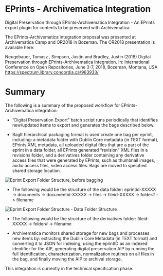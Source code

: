# EPrints - Archivematica Integration
Digital Preservation through EPrints-Archivematica Integration - An EPrints export plugin for contents to be preserved with Archivematica

The EPrints-Archivematica integration proposal was presented at Archivematica Camp and OR2018 in Bozeman.
The OR2018 presentation is available here:

Neugebauer, Tomasz , Simpson, Justin and Bradley, Justin (2018) Digital Preservation through EPrints-Archivematica Integration. In: International Conference on Open Repositories, June 3-7, 2018, Bozeman, Montana, USA
https://spectrum.library.concordia.ca/983933/

# Summary
The following is a summary of the proposed workflow for EPrints-Archivematica integration:
* “Digital Preservation Export” batch script runs periodically that identifies new/updated items to
export and generates the bags described below.

* BagIt hierarchical packaging format is used create one bag per eprint, including: a metadata folder
with Dublin Core metadata (in TEXT format), EPrints XML metadata, all uploaded digital files that
are a part of the eprint in a data folder, all EPrints generated “revision” XML files in a revisions
folder, and a derivatives folder containing any derivative access files that were generated by
EPrints, such as thumbnail images, audio access files, video access files. Bags are moved to
specified shared storage location.

![Eprint Export Folder Structure, before bagging](https://raw.githubusercontent.com/photomedia/EPrintsArchivematica/master/eprint-export-folder-structure.png)

* The following would be the structure of the data folder:
eprintid-XXXXX -> documents -> documentid-XXXXX -> files -> fileid-XXXXX -> folder# -> filename

![Eprint Export Folder Structure - Data Folder Structure](https://raw.githubusercontent.com/photomedia/EPrintsArchivematica/master/eprint-export-folder-strcture-data-folder-structure.png)

* The following would be the structure of the derivatives folder:
fileid-XXXXX -> folder# -> filename

* Archivematica monitors shared storage for new bags and processes new items by: extracting the
Dublin Core Metadata (in TEXT format) and converting it to JSON for indexing, using the eprintID as
an indexed identifier for the AIP, generating digital preservation AIP by running the full
identification, characterization, normalization routines on all files in the bag, and finally moving the
AIP to archival storage.

This integration is currently in the technical specification phase.
